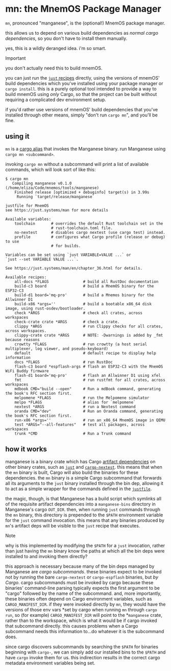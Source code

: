 # mn: the MnemOS Package Manager

`mn`, pronounced "manganese", is the (optional!) MnemOS package manager.

this allows us to depend on various build dependencies as *normal cargo
dependencies*, so you don't have to install them manually.

yes, this is a wildly deranged idea. i'm so smart.

> [!IMPORTANT]
>
> you don't actually need this to build mnemOS.
>
> you can just run the [`just` recipes][`justfile`] directly, using the
> versions of mnemOS' build dependencies which you've installed using your
> package manager or `cargo install`. this is a purely optional tool intended to
> provide a way to build mnemOS using *only* Cargo, so that the project can be
> built without requiring a complicated dev environment setup.
>
> if you'd rather use versions of mnemOS' build dependencies that you've
> installed through other means, simply "don't run `cargo mn`", and you'll be
> fine.

## using it

`mn` is a [cargo alias] that invokes the Manganese binary. run Manganese using
`cargo mn <subcommand>`.

invoking `cargo mn` without a subcommand will print a list of available
commands, which will look sort of like this:

```console
$ cargo mn
   Compiling manganese v0.1.0 (/home/eliza/Code/mnemos/tools/manganese)
    Finished release [optimized + debuginfo] target(s) in 3.99s
     Running `target/release/manganese`

justfile for MnemOS
see https://just.systems/man for more details

Available variables:
    toolchain       # overrides the default Rust toolchain set in the
                    # rust-toolchain.toml file.
    no-nextest      # disables cargo nextest (use cargo test) instead.
    profile         # configures what Cargo profile (release or debug) to use
                    # for builds.

Variables can be set using `just VARIABLE=VALUE ...` or
`just --set VARIABLE VALUE ...`.

See https://just.systems/man/en/chapter_36.html for details.

Available recipes:
    all-docs *FLAGS               # build all RustDoc documentation
    build-c3 board                # build a MnemOS binary for the ESP32-C3
    build-d1 board='mq-pro'       # build a Mnemos binary for the Allwinner D1
    build-x86 *args=''            # build a bootable x86_64 disk image, using rust-osdev/bootloader.
    check *ARGS                   # check all crates, across workspaces
    check-crate crate *ARGS       # check a crate.
    clippy *ARGS                  # run Clippy checks for all crates, across workspaces.
    clippy-crate crate *ARGS      # NOTE: -Dwarnings is added by _fmt because reasons
    crowtty *FLAGS                # run crowtty (a host serial multiplexer, log viewer, and pseudo-keyboard)
    default                       # default recipe to display help information
    docs *FLAGS                   # run RustDoc
    flash-c3 board *espflash-args # flash an ESP32-C3 with the MnemOS WiFi Buddy firmware
    flash-d1 board='mq-pro'       # flash an Allwinner D1 using xfel
    fmt                           # run rustfmt for all crates, across workspaces
    mdbook CMD="build --open"     # Run a mdBook command, generating the book's RFC section first.
    melpomene *FLAGS              # run the Melpomene simulator
    melpo *FLAGS                  # alias for `melpomene`
    nextest *ARGS                 # run a Nextest command
    oranda CMD="dev"              # Run an Oranda command, generating the book's RFC section first.
    run-x86 *args=''              # run an x86_64 MnemOS image in QEMU
    test *ARGS="--all-features"   # test all packages, across workspaces
    trunk *CMD                    # Run a Trunk command
```

## how it works

manganese is a binary crate which has Cargo [artifact dependencies] on other
binary crates, such as [`just`] and [`cargo-nextest`]. this means that when the
`mn` binary is built, Cargo will also build the binaries for these dependencies.
the `mn` binary is a simple Cargo subcommand that forwards all its arguments to
the `just` binary installed through the bin dep, allowing it to act as a simple
wrapper for the commands defined in the [`justfile`].

the magic, though, is that Manganese has a build script which symlinks all of the
requisite artifact dependencies into a `manganese-bins` directory in Manganese's
cargo `OUT_DIR`. then, when running `just` commands through the `mn` binary,
this directory is prepended to the `$PATH` environment variable for the `just`
command invocation. this means that any binaries produced by `mn`'s artifact
deps will be visible to the `just` recipe that executes.

> [!NOTE]
>
> why is this implemented by modifying the `$PATH` for a `just` invocation,
> rather than just having the `mn` binary know the paths at which all the bin
> deps were installed to and invoking them directly?
>
> this approach is necessary because many of the bin deps managed by Manganese
> are *cargo subcommands*. these binaries expect to be invoked not by running
> the bare `cargo-nextest` or `cargo-espflash` binaries, but *by Cargo*. cargo
> subcommands must be invoked by cargo because these binaries' command-line
> parsing typically expects the first argument to be "cargo" followed by the
> name of the subcommand. and, more importantly, these binaries often depend on
> Cargo environment variables, such as `CARGO_MANIFEST_DIR`. if they were
> invoked directly by `mn`, they would have the versions of those env vars *set
> by cargo when running `mn` through `cargo run`, so (for example)
> `CARGO_MANIFEST_DIR` will point to the *`manganese` crate, rather than to the
> workspace, which is what it would be if cargo invoked that subcommand
> directly. this causes problems when a Cargo subcommand needs this information
> to...do whatever it is the subcommand does.
>
> since cargo discovers subcommands by searching the `$PATH` for binaries
> beginning with `cargo-`, we can simply add our installed bins to the `$PATH`
> and have `cargo` invoke them for us. this indirection results in the correct
> cargo metadata environment variables being set.

[artifact dependencies]: https://doc.rust-lang.org/cargo/reference/unstable.html#artifact-dependencies
[`just`]: https://just.systems
[`cargo-nextest`]: https://crates.io/crates/cargo-nextest
[`justfile`]: https://github.com/tosc-rs/mnemos/blob/main/justfile
[cargo alias]: https://github.com/tosc-rs/mnemos/blob/main/.cargo/config.toml